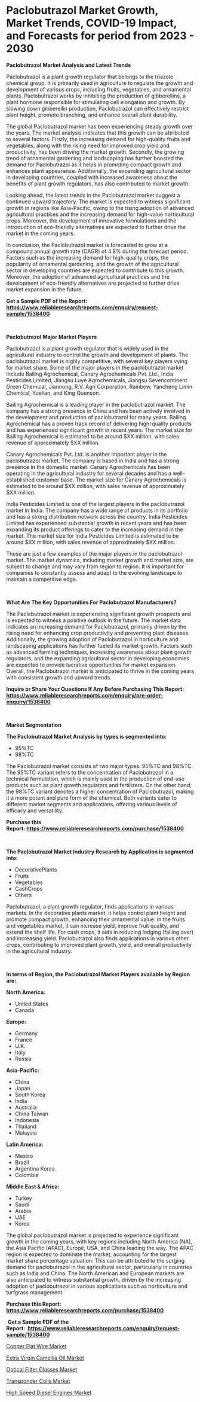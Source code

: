 <p><h1>Paclobutrazol Market Growth, Market Trends, COVID-19 Impact, and Forecasts for period from 2023 - 2030</h1></p><p><strong>Paclobutrazol Market Analysis and Latest Trends</strong></p>
<p><p>Paclobutrazol is a plant growth regulator that belongs to the triazole chemical group. It is primarily used in agriculture to regulate the growth and development of various crops, including fruits, vegetables, and ornamental plants. Paclobutrazol works by inhibiting the production of gibberellins, a plant hormone responsible for stimulating cell elongation and growth. By slowing down gibberellin production, Paclobutrazol can effectively restrict plant height, promote branching, and enhance overall plant durability.</p><p>The global Paclobutrazol market has been experiencing steady growth over the years. The market analysis indicates that this growth can be attributed to several factors. Firstly, the increasing demand for high-quality fruits and vegetables, along with the rising need for improved crop yield and productivity, has been driving the market growth. Secondly, the growing trend of ornamental gardening and landscaping has further boosted the demand for Paclobutrazol as it helps in promoting compact growth and enhances plant appearance. Additionally, the expanding agricultural sector in developing countries, coupled with increased awareness about the benefits of plant growth regulators, has also contributed to market growth.</p><p>Looking ahead, the latest trends in the Paclobutrazol market suggest a continued upward trajectory. The market is expected to witness significant growth in regions like Asia-Pacific, owing to the rising adoption of advanced agricultural practices and the increasing demand for high-value horticultural crops. Moreover, the development of innovative formulations and the introduction of eco-friendly alternatives are expected to further drive the market in the coming years.</p><p>In conclusion, the Paclobutrazol market is forecasted to grow at a compound annual growth rate (CAGR) of 4.8% during the forecast period. Factors such as the increasing demand for high-quality crops, the popularity of ornamental gardening, and the growth of the agricultural sector in developing countries are expected to contribute to this growth. Moreover, the adoption of advanced agricultural practices and the development of eco-friendly alternatives are projected to further drive market expansion in the future.</p></p>
<p><strong>Get a Sample PDF of the Report:&nbsp; <a href="https://www.reliableresearchreports.com/enquiry/request-sample/1538400">https://www.reliableresearchreports.com/enquiry/request-sample/1538400</a></strong></p>
<p>&nbsp;</p>
<p><strong>Paclobutrazol Major Market Players</strong></p>
<p><p>Paclobutrazol is a plant growth regulator that is widely used in the agricultural industry to control the growth and development of plants. The paclobutrazol market is highly competitive, with several key players vying for market share. Some of the major players in the paclobutrazol market include Bailing Agrochemical, Canary Agrochemicals Pvt. Ltd., India Pesticides Limited, Jiangsu Luye Agrochemicals, Jiangsu Sevencontinent Green Chemical, Jiannong, R.V. Agri Corporation, Rainbow, Yancheng Limin Chemical, Yuelian, and King Quenson.</p><p>Bailing Agrochemical is a leading player in the paclobutrazol market. The company has a strong presence in China and has been actively involved in the development and production of paclobutrazol for many years. Bailing Agrochemical has a proven track record of delivering high-quality products and has experienced significant growth in recent years. The market size for Bailing Agrochemical is estimated to be around $XX million, with sales revenue of approximately $XX million.</p><p>Canary Agrochemicals Pvt. Ltd. is another important player in the paclobutrazol market. The company is based in India and has a strong presence in the domestic market. Canary Agrochemicals has been operating in the agricultural industry for several decades and has a well-established customer base. The market size for Canary Agrochemicals is estimated to be around $XX million, with sales revenue of approximately $XX million.</p><p>India Pesticides Limited is one of the largest players in the paclobutrazol market in India. The company has a wide range of products in its portfolio and has a strong distribution network across the country. India Pesticides Limited has experienced substantial growth in recent years and has been expanding its product offerings to cater to the increasing demand in the market. The market size for India Pesticides Limited is estimated to be around $XX million, with sales revenue of approximately $XX million.</p><p>These are just a few examples of the major players in the paclobutrazol market. The market dynamics, including market growth and market size, are subject to change and may vary from region to region. It is important for companies to constantly assess and adapt to the evolving landscape to maintain a competitive edge.</p></p>
<p>&nbsp;</p>
<p><strong>What Are The Key Opportunities For Paclobutrazol Manufacturers?</strong></p>
<p><p>The Paclobutrazol market is experiencing significant growth prospects and is expected to witness a positive outlook in the future. The market data indicates an increasing demand for Paclobutrazol, primarily driven by the rising need for enhancing crop productivity and preventing plant diseases. Additionally, the growing adoption of Paclobutrazol in horticulture and landscaping applications has further fueled its market growth. Factors such as advanced farming techniques, increasing awareness about plant growth regulators, and the expanding agricultural sector in developing economies are expected to provide lucrative opportunities for market expansion. Overall, the Paclobutrazol market is anticipated to thrive in the coming years with consistent growth and upward trends.</p></p>
<p><strong>Inquire or Share Your Questions If Any Before Purchasing This Report: <a href="https://www.reliableresearchreports.com/enquiry/pre-order-enquiry/1538400">https://www.reliableresearchreports.com/enquiry/pre-order-enquiry/1538400</a></strong></p>
<p>&nbsp;</p>
<p><strong>Market Segmentation</strong></p>
<p><strong>The Paclobutrazol Market Analysis by types is segmented into:</strong></p>
<p><ul><li>95%TC</li><li>98%TC</li></ul></p>
<p><p>The Paclobutrazol market consists of two major types: 95%TC and 98%TC. The 95%TC variant refers to the concentration of Paclobutrazol in a technical formulation, which is mainly used in the production of end-use products such as plant growth regulators and fertilizers. On the other hand, the 98%TC variant denotes a higher concentration of Paclobutrazol, making it a more potent and pure form of the chemical. Both variants cater to different market segments and applications, offering various levels of efficacy and versatility.</p></p>
<p><strong>Purchase this Report:&nbsp;<a href="https://www.reliableresearchreports.com/purchase/1538400">https://www.reliableresearchreports.com/purchase/1538400</a></strong></p>
<p>&nbsp;</p>
<p><strong>The Paclobutrazol Market Industry Research by Application is segmented into:</strong></p>
<p><ul><li>DecorativePlants</li><li>Fruits</li><li>Vegetables</li><li>CashCrops</li><li>Others</li></ul></p>
<p><p>Paclobutrazol, a plant growth regulator, finds applications in various markets. In the decorative plants market, it helps control plant height and promote compact growth, enhancing their ornamental value. In the fruits and vegetables market, it can increase yield, improve fruit quality, and extend the shelf life. For cash crops, it aids in reducing lodging (falling over) and increasing yield. Paclobutrazol also finds applications in various other crops, contributing to improved plant growth, yield, and overall productivity in the agricultural industry.</p></p>
<p>&nbsp;</p>
<p><strong>In terms of Region, the Paclobutrazol Market Players available by Region are:</strong></p>
<p>
    <p> <strong> North America: </strong>
        <ul>
            <li>United States</li>
            <li>Canada</li>
        </ul>
        </p> 
    <p> <strong> Europe: </strong>
        <ul>
            <li>Germany</li>
            <li>France</li>
            <li>U.K.</li>
            <li>Italy</li>
            <li>Russia</li>
        </ul>
        </p> 
    <p> <strong> Asia-Pacific: </strong>
        <ul>
            <li>China</li>
            <li>Japan</li>
            <li>South Korea</li>
            <li>India</li>
            <li>Australia</li>
            <li>China Taiwan</li>
            <li>Indonesia</li>
            <li>Thailand</li>
            <li>Malaysia</li>
        </ul>
        </p> 
    <p> <strong> Latin America: </strong>
        <ul>
            <li>Mexico</li>
            <li>Brazil</li>
            <li>Argentina Korea</li>
            <li>Colombia</li>
        </ul>
        </p> 
    <p> <strong> Middle East & Africa: </strong>
        <ul>
            <li>Turkey</li>
            <li>Saudi</li>
            <li>Arabia</li>
            <li>UAE</li>
            <li>Korea</li>
        </ul>
    </p>
    </p>
<p><p>The global paclobutrazol market is projected to experience significant growth in the coming years, with key regions including North America (NA), the Asia Pacific (APAC), Europe, USA, and China leading the way. The APAC region is expected to dominate the market, accounting for the largest market share percentage valuation. This can be attributed to the surging demand for paclobutrazol in the agricultural sector, particularly in countries such as India and China. The North American and European markets are also anticipated to witness substantial growth, driven by the increasing adoption of paclobutrazol in various applications such as horticulture and turfgrass management.</p></p>
<p><strong>Purchase this Report: <a href="https://www.reliableresearchreports.com/purchase/1538400">https://www.reliableresearchreports.com/purchase/1538400</a></strong></p>
<p>&nbsp;<strong>Get a Sample PDF of the Report:&nbsp;&nbsp;<a href="https://www.reliableresearchreports.com/enquiry/request-sample/1538400">https://www.reliableresearchreports.com/enquiry/request-sample/1538400</a></strong></p>
<p><strong></strong></p>
<p><p><a href="https://github.com/rahu1505/Market-Research-Report-List-1/blob/main/copper-flat-wire-market.md">Copper Flat Wire Market</a></p><p><a href="https://medium.com/@bulk.cream.roll/extra-virgin-camellia-oil-market-size-reveals-the-best-marketing-channels-in-global-industry-800c913fb5c7">Extra Virgin Camellia Oil Market</a></p><p><a href="https://github.com/rahu1502/Market-Research-Report-List-1/blob/main/optical-filter-glasses-market.md">Optical Filter Glasses Market</a></p><p><a href="https://medium.com/@kimwalker82/transponder-coils-market-share-evolution-and-market-growth-trends-2023-2030-48e0f54ed5f5">Transponder Coils Market</a></p><p><a href="https://medium.com/@oletawunsch/high-speed-diesel-engines-market-exploring-market-share-market-trends-and-future-growth-5022333b42a5">High Speed Diesel Engines Market</a></p></p>